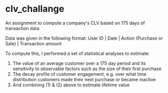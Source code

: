 # clv_challange
An assignment to compute a company's CLV based on 175 days of transaction data

Data was given in the following format: 
User ID | Date | Action (Purchase or Sale) | Transaction amount

To compute this, I performed a set of statistical analyses to estimate: 
1. The value of an average customer over a 175 day period and its sensitivity to observable factors such as the size of their first purchase
2. The decay profile of customer engagement, e.g. over what time distribution customers made their next purchase or became inactive
3. And combining (1) & (2) above to estimate lifetime value
